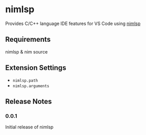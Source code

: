 # nimlsp

Provides C/C++ language IDE features for VS Code using [nimlsp]("https://github.com/PMunch/nimlsp")

## Requirements

nimlsp & nim source

## Extension Settings

- `nimlsp.path`
- `nimlsp.arguments`

## Release Notes

### 0.0.1

Initial release of nimlsp
